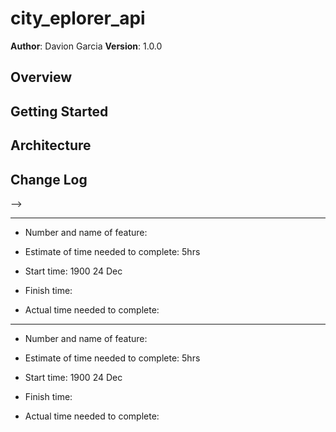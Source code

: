# city_eplorer_api

**Author**: Davion Garcia
**Version**: 1.0.0

## Overview
<!-- Provide a high level overview of what this application is and why you are building it, beyond the fact that it's an assignment for this class. (i.e. What's your problem domain?) -->

## Getting Started
<!-- What are the steps that a user must take in order to build this app on their own machine and get it running? -->

## Architecture
<!-- Provide a detailed description of the application design. What technologies (languages, libraries, etc) you're using, and any other relevant design information. -->

## Change Log
<!-- Use this area to document the iterative changes made to your application as each feature is successfully implemented. Use time stamps. Here's an examples:

01-01-2001 4:59pm - Application now has a fully-functional express server, with a GET route for the location resource.

## Credits and Collaborations
<!-- Give credit (and a link) to other people or resources that helped you build this application. -->
-->

---

- Number and name of feature:

- Estimate of time needed to complete: 5hrs

- Start time: 1900 24 Dec

- Finish time:

- Actual time needed to complete:

---

- Number and name of feature:

- Estimate of time needed to complete: 5hrs

- Start time: 1900 24 Dec

- Finish time:

- Actual time needed to complete:
